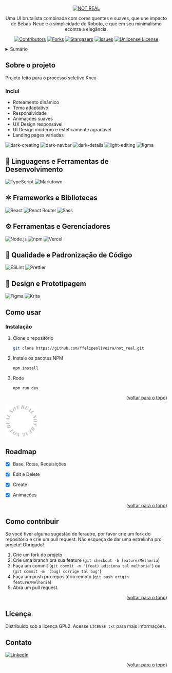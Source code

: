 <!-- See: https://github.com/othneildrew/Best-README-Template/pull/73 -->
<a id="readme-top"></a>
<!-- PROJECT LOGO -->
<br />
<div align="center">
  <a href="https://github.com/ffelipeoliveira/not_real">
    <img src='https://github.com/user-attachments/assets/3b92ad44-0055-419d-9311-d015146ba8ec' style='width: 100px' alt='NOT REAL'/>
  </a>



  <p align="center">
    Uma UI brutalista combinada com cores quentes e suaves, que une impacto de Bebas-Neue e a simplicidade de Roboto, e que em seu minimalismo econtra a elegância.
  </p>

  [![Contributors][contributors-shield]][contributors-url]
  [![Forks][forks-shield]][forks-url]
  [![Stargazers][stars-shield]][stars-url]
  [![Issues][issues-shield]][issues-url]
  [![Unlicense License][license-shield]][license-url]
</div>



<!-- TABLE OF CONTENTS -->
<details>
  <summary>Sumário</summary>
  <ol>
    <li>
      <a href="#sobre-o-projeto">Sobre o projeto</a>
      <ul>
        <li><a href="#feito-com">Feito com</a></li>
      </ul>
    </li>
    <li>
      <a href="#começando">Começando</a>
      <ul>
        <li><a href="#prerequisitos">Pré-requisitos</a></li>
        <li><a href="#installation">Instalação</a></li>
      </ul>
    </li>
    <li><a href="#usage">Como usar</a></li>
  </ol>
</details>



<!-- ABOUT THE PROJECT -->
## Sobre o projeto
Projeto feito para o processo seletivo Knex  
### Inclui
- Roteamento dinâmico
- Tema adaptativo
- Responsividade
- Animações suaves
- UX Design responsável
- UI Design moderno e esteticamente agradável
- Landing pages variadas 

![dark-creating](https://github.com/user-attachments/assets/799abf33-9a59-43fb-adae-a2d882805d78)
![dark-navbar](https://github.com/user-attachments/assets/1f019d9f-15f7-42b8-aaef-e2ab6e5174f5)
![dark-details](https://github.com/user-attachments/assets/5976ffe5-fe91-4799-92af-72f00a81499d)
![light-editing](https://github.com/user-attachments/assets/93bb03fd-8716-4bc7-9eb5-33a3174cffd4)
![figma](https://github.com/user-attachments/assets/b15bdb2d-8661-474c-9fcb-d7b2e16269ba)






## 🧠 Linguagens e Ferramentas de Desenvolvimento
![TypeScript](https://img.shields.io/badge/TypeScript-007ACC?style=for-the-badge&logo=typescript&logoColor=white)
![Markdown](https://img.shields.io/badge/Markdown-000000?style=for-the-badge&logo=markdown&logoColor=white)

## ⚛️ Frameworks e Bibliotecas
![React](https://img.shields.io/badge/React.js-61DAFB?style=for-the-badge&logo=react&logoColor=black)
![React Router](https://img.shields.io/badge/React_Router-CA4245?style=for-the-badge&logo=react-router&logoColor=white)
![Sass](https://img.shields.io/badge/Sass-CC6699?style=for-the-badge&logo=sass&logoColor=white)

## ⚙️ Ferramentas e Gerenciadores
![Node.js](https://img.shields.io/badge/Node%20js-339933?style=for-the-badge&logo=nodedotjs&logoColor=white)
![npm](https://img.shields.io/badge/npm-CB3837?style=for-the-badge&logo=npm&logoColor=white)
![Vercel](https://img.shields.io/badge/Vercel-000000?style=for-the-badge&logo=vercel&logoColor=white)

## 🧹 Qualidade e Padronização de Código
![ESLint](https://img.shields.io/badge/eslint-3A33D1?style=for-the-badge&logo=eslint&logoColor=white)
![Prettier](https://img.shields.io/badge/prettier-1A2C34?style=for-the-badge&logo=prettier&logoColor=F7BA3E)

## 🎨 Design e Prototipagem
![Figma](https://img.shields.io/badge/Figma-F24E1E?style=for-the-badge&logo=figma&logoColor=white)
![Krita](https://img.shields.io/badge/Krita-203759?style=for-the-badge&logo=krita&logoColor=EEF37B)



<!-- GETTING STARTED -->
## Como usar

### Instalação

1. Clone o repositório
   ```sh
   git clone https://github.com/ffelipeoliveira/not_real.git
   ```
2. Instale os pacotes NPM
   ```sh
   npm install
   ```

3. Rode 
   ```sh
   npm run dev
   ```


<p align="right">(<a href="#readme-top">voltar para o topo</a>)</p>


<img src="public/loading-dark.png" style="width: 100px"/>

<!-- ROADMAP -->

## Roadmap
- [x] Base, Rotas, Requisições
- [x] Edit e Delete
- [x] Create
- [x] Animações


<p align="right">(<a href="#readme-top">voltar para o topo</a>)</p>

<!-- CONTRIBUTING -->
## Como contribuir

Se você tiver alguma sugestão de ferautre, por favor crie um fork do repositório e crie um pull request. Não esqueça de dar uma estrelinha pro projeto! Obrigado!

1. Crie um fork do projeto
2. Crie uma branch pra sua feature (`git checkout -b feature/Melhoria`)
3. Faça um commit (`git commit -m '(feat) adiciona tal melhoria'`) ou (`git commit -m '(bug) corrige tal bug'`)
4. Faça um push pro repositório remoto (`git push origin feature/Melhoria`)
5. Abra um pull request.

<p align="right">(<a href="#readme-top">voltar para o topo</a>)</p>



<!-- LICENSE -->
## Licença

Distribuído sob a licença GPL2. Acesse `LICENSE.txt` para mais informações.





<!-- CONTACT -->
## Contato

[![LinkedIn][linkedin-shield]][linkedin-url]

<p align="right">(<a href="#readme-top">voltar para o topo</a>)</p>


<!-- MARKDOWN LINKS & IMAGES -->
<!-- https://www.markdownguide.org/basic-syntax/#reference-style-links -->
[contributors-shield]: https://img.shields.io/github/contributors/ffelipeoliveira/knex-selection-challenges.svg?style=for-the-badge
[contributors-url]: https://github.com/ffelipeoliveira/knex-selection-challenges/graphs/contributors
[forks-shield]: https://img.shields.io/github/forks/ffelipeoliveira/knex-selection-challenges.svg?style=for-the-badge
[forks-url]: https://github.com/ffelipeoliveira/knex-selection-challenges/network/members
[stars-shield]: https://img.shields.io/github/stars/ffelipeoliveira/knex-selection-challenges.svg?style=for-the-badge
[stars-url]: https://github.com/ffelipeoliveira/knex-selection-challenges/stargazers
[issues-shield]: https://img.shields.io/github/issues/ffelipeoliveiraknex-selection-challenges.svg?style=for-the-badge
[issues-url]: https://github.com/ffelipeoliveira/knex-selection-challenges/issues
[license-shield]: https://img.shields.io/github/license/ffelipeoliveira/knex-selection-challenges.svg?style=for-the-badge
[license-url]: https://github.com/ffelipeoliveira/knex-selection-challenges/blob/master/LICENSE.txt
[linkedin-shield]: https://img.shields.io/badge/-LinkedIn-black.svg?style=for-the-badge&logo=linkedin&colorB=555
[linkedin-url]: https://linkedin.com/in/francisco-felipe-vieira-oliveira-b24152236/
[product-screenshot]: https://github.com/user-attachments/assets/b513ebc8-1298-415d-9c8b-e2cd78f056e4
[React.js]: https://img.shields.io/badge/React-20232A?style=for-the-badge&logo=react&logoColor=61DAFB
[React-url]: https://reactjs.org/
[Angular-url]: https://angular.io/
[Svelte.dev]: https://img.shields.io/badge/Svelte-4A4A55?style=for-the-badge&logo=svelte&logoColor=FF3E00
[Svelte-url]: https://svelte.dev/
[Laravel.com]: https://img.shields.io/badge/Laravel-FF2D20?style=for-the-badge&logo=laravel&logoColor=white
